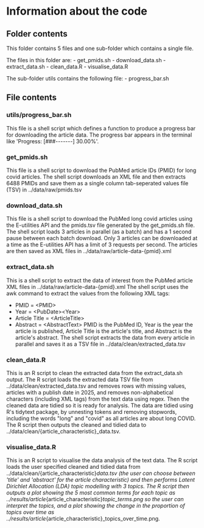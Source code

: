 # Information about the code

## Folder contents
This folder contains 5 files and one sub-folder which contains a single file.

The files in this folder are:
    - get_pmids.sh
	  - download_data.sh
	  - extract_data.sh
    - clean_data.R
    - visualise_data.R

The sub-folder utils contains the following file:
	  - progress_bar.sh


## File contents
### utils/progress_bar.sh
This file is a shell script which defines a function to produce a progress bar for downloading the article data. The progress bar appears in the terminal like 'Progress: [###-------] 30.00%'.

### get_pmids.sh
This file is a shell script to download the PubMed article IDs (PMID) for long covid articles.
The shell script downloads an XML file and then extracts 6488 PMIDs and save them as a single column tab-seperated values file (TSV) in ../data/raw/pmids.tsv

### download_data.sh
This file is a shell script to download the PubMed long covid articles using the E-utilities API and the pmids.tsv file generated by the get_pmids.sh file.
The shell script loads 3 articles in parallel (as a batch) and has a 1 second pause between each batch download. Only 3 articles can be downloaded at a time as the E-utilities API has a limit of 3 requests per second.
The articles are then saved as XML files in ../data/raw/article-data-{pmid}.xml

### extract_data.sh
This is a shell script to extract the data of interest from the PubMed article XML files in ../data/raw/article-data-{pmid}.xml
The shell script uses the awk command to extract the values from the following XML tags:
  - PMID = \<PMID\>
  - Year = \<PubDate\>\<Year\>
  - Article Title = \<ArticleTitle\>
  - Abstract = \<AbstractText\>
PMID is the PubMed ID, Year is the year the article is published, Article Title is the article's title, and Abstract is the article's abstract.
The shell script extracts the data from every article in parallel and saves it as a TSV file in ../data/clean/extracted_data.tsv

### clean_data.R
This is an R script to clean the extracted data from the extract_data.sh output.
The R script loads the extracted data TSV file from ../data/clean/extracted_data.tsv and removes rows with missing values, articles with a publish date in 2025, and removes non-alphabetical characters (including XML tags) from the text data using regex.
Then the cleaned data are tidied so it is ready for analysis. The data are tidied using R's tidytext package, by unnesting tokens and removing stopwords, including the words "long" and "covid" as all articles are about long COVID.
The R script then outputs the cleaned and tidied data to ../data/clean/{article_characteristic}_data.tsv.

### visualise_data.R
This is an R script to visualise the data analysis of the text data.
The R script loads the user specified cleaned and tidied data from ../data/clean/{article_characteristic}_data.tsv (the user can choose between 'title' and 'abstract' for the article characteristic) and then performs Latent Dirichlet Allocation (LDA) topic modelling with 3 topics. The R script then outputs a plot showing the 5 most common terms for each topic as ../results/article_{article_characteristic}_topic_terms.png so the user can interpret the topics, and a plot showing the change in the proportion of topics over time as ../results/article_{article_characteristic}_topics_over_time.png.
